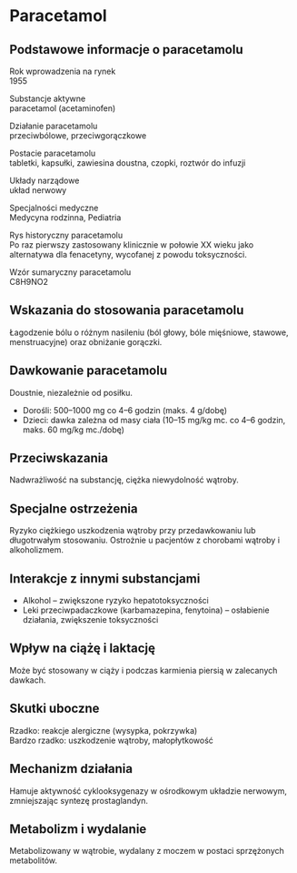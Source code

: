 # Paracetamol

## Podstawowe informacje o paracetamolu

Rok wprowadzenia na rynek  
1955

Substancje aktywne  
paracetamol (acetaminofen)

Działanie paracetamolu  
przeciwbólowe, przeciwgorączkowe

Postacie paracetamolu  
tabletki, kapsułki, zawiesina doustna, czopki, roztwór do infuzji

Układy narządowe  
układ nerwowy

Specjalności medyczne  
Medycyna rodzinna, Pediatria

Rys historyczny paracetamolu  
Po raz pierwszy zastosowany klinicznie w połowie XX wieku jako alternatywa dla fenacetyny, wycofanej z powodu toksyczności.

Wzór sumaryczny paracetamolu  
C8H9NO2

## Wskazania do stosowania paracetamolu

Łagodzenie bólu o różnym nasileniu (ból głowy, bóle mięśniowe, stawowe, menstruacyjne) oraz obniżanie gorączki.

## Dawkowanie paracetamolu

Doustnie, niezależnie od posiłku.

- Dorośli: 500–1000 mg co 4–6 godzin (maks. 4 g/dobę)
- Dzieci: dawka zależna od masy ciała (10–15 mg/kg mc. co 4–6 godzin, maks. 60 mg/kg mc./dobę)

## Przeciwskazania

Nadwrażliwość na substancję, ciężka niewydolność wątroby.

## Specjalne ostrzeżenia

Ryzyko ciężkiego uszkodzenia wątroby przy przedawkowaniu lub długotrwałym stosowaniu. Ostrożnie u pacjentów z chorobami wątroby i alkoholizmem.

## Interakcje z innymi substancjami

- Alkohol – zwiększone ryzyko hepatotoksyczności
- Leki przeciwpadaczkowe (karbamazepina, fenytoina) – osłabienie działania, zwiększenie toksyczności

## Wpływ na ciążę i laktację

Może być stosowany w ciąży i podczas karmienia piersią w zalecanych dawkach.

## Skutki uboczne

Rzadko: reakcje alergiczne (wysypka, pokrzywka)  
Bardzo rzadko: uszkodzenie wątroby, małopłytkowość

## Mechanizm działania

Hamuje aktywność cyklooksygenazy w ośrodkowym układzie nerwowym, zmniejszając syntezę prostaglandyn.

## Metabolizm i wydalanie

Metabolizowany w wątrobie, wydalany z moczem w postaci sprzężonych metabolitów.
